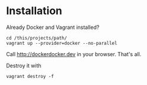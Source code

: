 # Installation

Already Docker and Vagrant installed?

```
cd /this/projects/path/
vagrant up --provider=docker --no-parallel
```

Call http://dockerdocker.dev in your browser. That's all.

Destroy it with

```
vagrant destroy -f
```